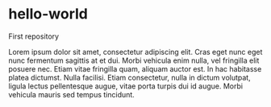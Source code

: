 # hello-world
First repository

Lorem ipsum dolor sit amet, consectetur adipiscing elit. Cras eget nunc eget nunc fermentum sagittis at et dui. Morbi vehicula enim nulla, vel fringilla elit posuere nec. Etiam vitae fringilla quam, aliquam auctor est. In hac habitasse platea dictumst. Nulla facilisi. Etiam consectetur, nulla in dictum volutpat, ligula lectus pellentesque augue, vitae porta turpis dui id augue. Morbi vehicula mauris sed tempus tincidunt.
